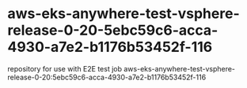 # aws-eks-anywhere-test-vsphere-release-0-20-5ebc59c6-acca-4930-a7e2-b1176b53452f-116
repository for use with E2E test job aws-eks-anywhere-test-vsphere-release-0-20:5ebc59c6-acca-4930-a7e2-b1176b53452f-116
